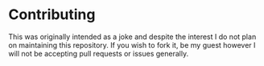 # Contributing
   
This was originally intended as a joke and despite the interest I do not plan on maintaining this repository. If you wish to fork it, be my guest however I will not be accepting pull requests or issues generally. 
   
